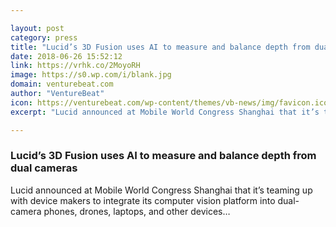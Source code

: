 ```yaml
---

layout: post
category: press
title: "Lucid’s 3D Fusion uses AI to measure and balance depth from dual cameras"
date: 2018-06-26 15:52:12
link: https://vrhk.co/2MoyoRH
image: https://s0.wp.com/i/blank.jpg
domain: venturebeat.com
author: "VentureBeat"
icon: https://venturebeat.com/wp-content/themes/vb-news/img/favicon.ico
excerpt: "Lucid announced at Mobile World Congress Shanghai that it’s teaming up with device makers to integrate its computer vision platform into dual-camera phones, drones, laptops, and other devices…"

---
```


### Lucid’s 3D Fusion uses AI to measure and balance depth from dual cameras

Lucid announced at Mobile World Congress Shanghai that it’s teaming up with device makers to integrate its computer vision platform into dual-camera phones, drones, laptops, and other devices…